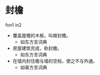 



# 封檐
fon1 in2
+ 覆盖屋檐的木板，叫做封檐。
  * 如东方言词典
+ 房屋建筑完成，称封檐。
  * 如东方言词典
+ 在墙内封住檐与墙的空档，使之不与外通。
  * 如皋方言词典
